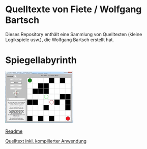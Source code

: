 # Quelltexte von Fiete / Wolfgang Bartsch

Dieses Repository enthält eine Sammlung von Quelltexten (kleine Logikspiele usw.), die Wolfgang Bartsch erstellt hat.

# Spiegellabyrinth
![Screenshot](Spiegellabyrinth/preview_small.jpg)

[Readme](Spiegellabyrinth/README.md)

[Quelltext inkl. kompilierter Anwendung](https://raw.githubusercontent.com/jaenicke/fiete/main/Spiegellabyrinth/SpiegelGolf.zip)